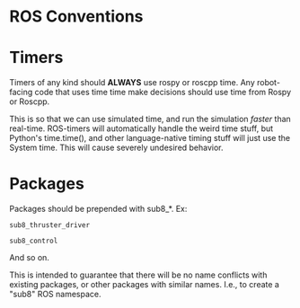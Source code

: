 ROS Conventions
================

# Timers
Timers of any kind should **ALWAYS** use rospy or roscpp time. Any robot-facing code that uses time time make decisions should use time from Rospy or Roscpp. 

This is so that we can use simulated time, and run the simulation *faster* than real-time. ROS-timers will automatically handle the weird time stuff, but Python's time.time(), and other language-native timing stuff will just use the System time. This will cause severely undesired behavior.

# Packages

Packages should be prepended with sub8_*.
Ex:

`sub8_thruster_driver`

`sub8_control`

And so on.

This is intended to guarantee that there will be no name conflicts with existing packages, or other packages with similar names. I.e., to create a "sub8" ROS namespace.